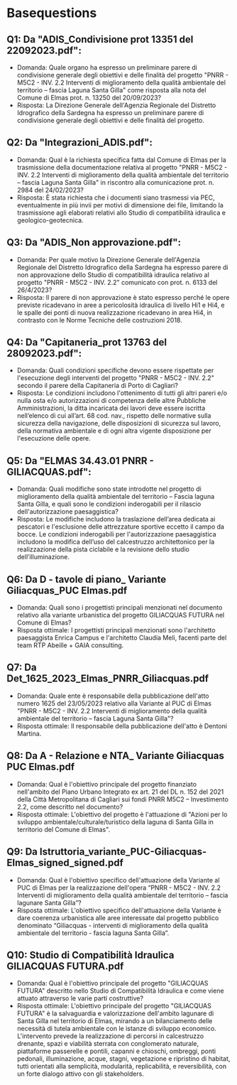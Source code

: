 # Basequestions

## Q1: Da "ADIS_Condivisione prot 13351 del 22092023.pdf":
- Domanda: Quale organo ha espresso un preliminare parere di condivisione generale degli obiettivi e delle finalità del progetto "PNRR - M5C2 - INV. 2.2 Interventi di miglioramento della qualità ambientale del territorio – fascia Laguna Santa Gilla" come risposta alla nota del Comune di Elmas prot. n. 13250 del 20/09/2023?
- Risposta: La Direzione Generale dell'Agenzia Regionale del Distretto Idrografico della Sardegna ha espresso un preliminare parere di condivisione generale degli obiettivi e delle finalità del progetto.

## Q2: Da "Integrazioni_ADIS.pdf":
- Domanda: Qual è la richiesta specifica fatta dal Comune di Elmas per la trasmissione della documentazione relativa al progetto "PNRR - M5C2 - INV. 2.2 Interventi di miglioramento della qualità ambientale del territorio – fascia Laguna Santa Gilla" in riscontro alla comunicazione prot. n. 2984 del 24/02/2023?
- Risposta: È stata richiesta che i documenti siano trasmessi via PEC, eventualmente in più invii per motivi di dimensione dei file, limitando la trasmissione agli elaborati relativi allo Studio di compatibilità idraulica e geologico-geotecnica.

## Q3: Da "ADIS_Non approvazione.pdf":
- Domanda: Per quale motivo la Direzione Generale dell'Agenzia Regionale del Distretto Idrografico della Sardegna ha espresso parere di non approvazione dello Studio di compatibilità idraulica relativo al progetto "PNRR - M5C2 - INV. 2.2" comunicato con prot. n. 6133 del 26/4/2023?
- Risposta: Il parere di non approvazione è stato espresso perché le opere previste ricadevano in aree a pericolosità idraulica di livello Hi1 e Hi4, e le spalle dei ponti di nuova realizzazione ricadevano in area Hi4, in contrasto con le Norme Tecniche delle costruzioni 2018.

## Q4: Da "Capitaneria_prot 13763 del 28092023.pdf":
- Domanda: Quali condizioni specifiche devono essere rispettate per l'esecuzione degli interventi del progetto "PNRR - M5C2 - INV. 2.2" secondo il parere della Capitaneria di Porto di Cagliari?
- Risposta: Le condizioni includono l'ottenimento di tutti gli altri pareri e/o nulla osta e/o autorizzazioni di competenza delle altre Pubbliche Amministrazioni, la ditta incaricata dei lavori deve essere iscritta nell’elenco di cui all’art. 68 cod. nav., rispetto delle normative sulla sicurezza della navigazione, delle disposizioni di sicurezza sul lavoro, della normativa ambientale e di ogni altra vigente disposizione per l'esecuzione delle opere.

## Q5: Da "ELMAS 34.43.01 PNRR - GILIACQUAS.pdf":
- Domanda: Quali modifiche sono state introdotte nel progetto di miglioramento della qualità ambientale del territorio – Fascia laguna Santa Gilla, e quali sono le condizioni inderogabili per il rilascio dell'autorizzazione paesaggistica?
- Risposta: Le modifiche includono la traslazione dell’area dedicata ai pescatori e l'esclusione delle attrezzature sportive eccetto il campo da bocce. Le condizioni inderogabili per l'autorizzazione paesaggistica includono la modifica dell’uso del calcestruzzo architettonico per la realizzazione della pista ciclabile e la revisione dello studio dell’illuminazione.

## Q6: Da D - tavole di piano_ Variante Giliacquas_PUC Elmas.pdf
- Domanda: Quali sono i progettisti principali menzionati nel documento relativo alla variante urbanistica del progetto GILIACQUAS FUTURA nel Comune di Elmas?
- Risposta ottimale: I progettisti principali menzionati sono l'architetto paesaggista Enrica Campus e l'architetto Claudia Meli, facenti parte del team RTP Abeille + GAIA consulting​​.

## Q7: Da Det_1625_2023_Elmas_PNRR_Giliacquas.pdf
- Domanda: Quale ente è responsabile della pubblicazione dell'atto numero 1625 del 23/05/2023 relativo alla Variante al PUC di Elmas "PNRR - M5C2 - INV. 2.2 Interventi di miglioramento della qualità ambientale del territorio – fascia Laguna Santa Gilla"?
- Risposta ottimale: Il responsabile della pubblicazione dell'atto è Dentoni Martina​​.

## Q8: Da A - Relazione e NTA_ Variante Giliacquas PUC Elmas.pdf
- Domanda: Qual è l'obiettivo principale del progetto finanziato nell'ambito del Piano Urbano Integrato ex art. 21 del DL n. 152 del 2021 della Città Metropolitana di Cagliari sui fondi PNRR M5C2 – Investimento 2.2, come descritto nel documento?
- Risposta ottimale: L'obiettivo del progetto è l'attuazione di "Azioni per lo sviluppo ambientale/culturale/turistico della laguna di Santa Gilla in territorio del Comune di Elmas"​​.

## Q9: Da Istruttoria_variante_PUC-Giliacquas-Elmas_signed_signed.pdf
- Domanda: Qual è l'obiettivo specifico dell'attuazione della Variante al PUC di Elmas per la realizzazione dell'opera “PNRR - M5C2 - INV. 2.2 Interventi di miglioramento della qualità ambientale del territorio – fascia lagunare Santa Gilla”?
- Risposta ottimale: L'obiettivo specifico dell'attuazione della Variante è dare coerenza urbanistica alle aree interessate dal progetto pubblico denominato “Giliacquas - interventi di miglioramento della qualità ambientale del territorio - fascia laguna Santa Gilla”​​.

## Q10: Studio di Compatibilità Idraulica GILIACQUAS FUTURA.pdf
- Domanda: Qual è l'obiettivo principale del progetto "GILIACQUAS FUTURA" descritto nello Studio di Compatibilità Idraulica e come viene attuato attraverso le varie parti costruttive?
- Risposta ottimale: L'obiettivo principale del progetto "GILIACQUAS FUTURA" è la salvaguardia e valorizzazione dell'ambito lagunare di Santa Gilla nel territorio di Elmas, mirando a un bilanciamento delle necessità di tutela ambientale con le istanze di sviluppo economico. L'intervento prevede la realizzazione di percorsi in calcestruzzo drenante, spazi e viabilità sterrata con conglomerato naturale, piattaforme passerelle e pontili, capanni e chioschi, ombreggi, ponti pedonali, illuminazione, acque, stagni, vegetazione e ripristino di habitat, tutti orientati alla semplicità, modularità, replicabilità, e reversibilità, con un forte dialogo attivo con gli stakeholders​​.